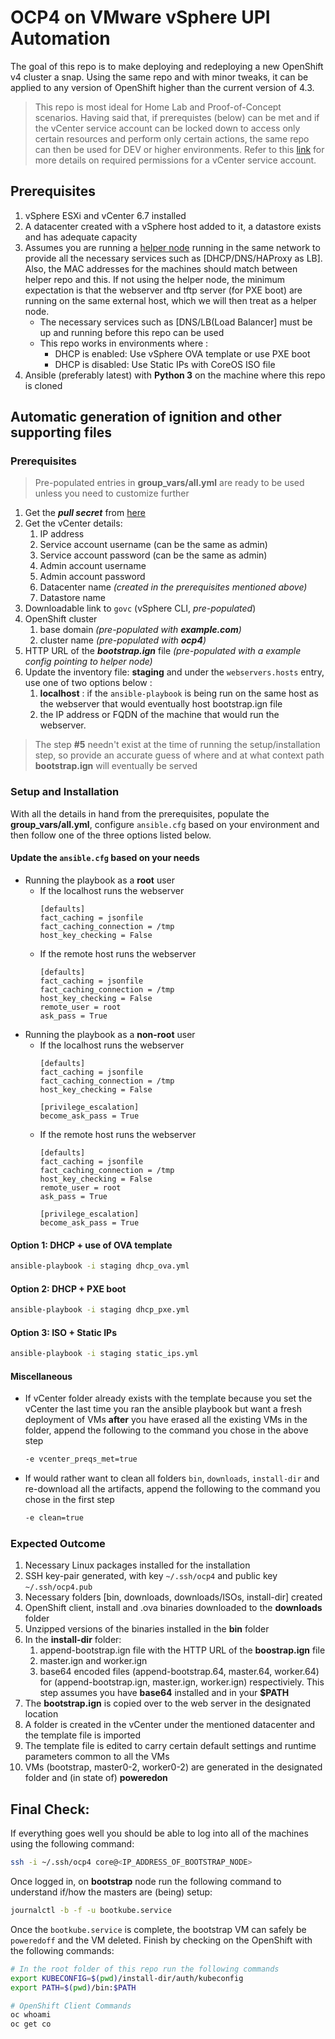 # OCP4 on VMware vSphere UPI Automation

The goal of this repo is to make deploying and redeploying a new OpenShift v4 cluster a snap. Using the same repo and with minor tweaks, it can be applied to any version of OpenShift higher than the current version of 4.3.

> This repo is most ideal for Home Lab and Proof-of-Concept scenarios. Having said that, if prerequistes (below) can be met and if the vCenter service account can be locked down to access only certain resources and perform only certain actions, the same repo can then be used for DEV or higher environments. Refer to this [link](https://vmware.github.io/vsphere-storage-for-kubernetes/documentation/vcp-roles.html) for more details on required permissions for a vCenter service account.

## Prerequisites

1. vSphere ESXi and vCenter 6.7 installed 
2. A datacenter created with a vSphere host added to it, a datastore exists and has adequate capacity
3. Assumes you are running a [helper node](https://github.com/RedHatOfficial/ocp4-helpernode) running in the same network to provide all the necessary services such as [DHCP/DNS/HAProxy as LB]. Also, the MAC addresses for the machines should match between helper repo and this. If not using the helper node, the minimum expectation is that the webserver and tftp server (for PXE boot) are running on the same external host, which we will then treat as a helper node.
   * The necessary services such as [DNS/LB(Load Balancer] must be up and running before this repo can be used
   * This repo works in environments where :
     * DHCP is enabled: Use vSphere OVA template or use PXE boot
     * DHCP is disabled: Use Static IPs with CoreOS ISO file
4. Ansible (preferably latest) with **Python 3** on the machine where this repo is cloned 
   
## Automatic generation of ignition and other supporting files

### Prerequisites 
> Pre-populated entries in **group_vars/all.yml** are ready to be used unless you need to customize further
1. Get the ***pull secret*** from [here](https://cloud.redhat.com/OpenShift/install/vsphere/user-provisioned)
2. Get the vCenter details:
   1. IP address
   2. Service account username (can be the same as admin)
   3. Service account password (can be the same as admin)
   4. Admin account username 
   5. Admin account password
   6. Datacenter name *(created in the prerequisites mentioned above)*
   7. Datastore name
3. Downloadable link to `govc` (vSphere CLI, *pre-populated*)
4. OpenShift cluster 
   1. base domain *(pre-populated with **example.com**)*
   2. cluster name *(pre-populated with **ocp4**)*
5. HTTP URL of the ***bootstrap.ign*** file *(pre-populated with a example config pointing to helper node)*
6. Update the inventory file: **staging** and under the `webservers.hosts` entry, use one of two options below : 
   1. **localhost** : if the `ansible-playbook` is being run on the same host  as the webserver that would eventually host bootstrap.ign file
   2. the IP address or FQDN of the machine that would run the webserver. 

> The step **#5** needn't exist at the time of running the setup/installation step, so provide an accurate guess of where and at what context path **bootstrap.ign** will eventually be served 
   
### Setup and Installation

With all the details in hand from the prerequisites, populate the **group_vars/all.yml**, configure `ansible.cfg` based on your environment and then follow one of the three options listed below.

#### Update the `ansible.cfg` based on your needs

* Running the playbook as a **root** user
  * If the localhost runs the webserver
      ```
      [defaults]
      fact_caching = jsonfile
      fact_caching_connection = /tmp
      host_key_checking = False 
      ```
  * If the remote host runs the webserver
      ```
      [defaults]
      fact_caching = jsonfile
      fact_caching_connection = /tmp
      host_key_checking = False
      remote_user = root
      ask_pass = True 
      ```
* Running the playbook as a **non-root** user
  * If the localhost runs the webserver
      ```
      [defaults]
      fact_caching = jsonfile
      fact_caching_connection = /tmp
      host_key_checking = False 

      [privilege_escalation]
      become_ask_pass = True
      ```
  * If the remote host runs the webserver
      ```
      [defaults]
      fact_caching = jsonfile
      fact_caching_connection = /tmp
      host_key_checking = False 
      remote_user = root
      ask_pass = True

      [privilege_escalation]
      become_ask_pass = True
      ```

#### Option 1: DHCP + use of OVA template
```sh 
ansible-playbook -i staging dhcp_ova.yml
```
#### Option 2: DHCP + PXE boot
```sh 
ansible-playbook -i staging dhcp_pxe.yml
```
#### Option 3: ISO + Static IPs
```sh 
ansible-playbook -i staging static_ips.yml
```

#### Miscellaneous
* If vCenter folder already exists with the template because you set the vCenter the last time you ran the ansible playbook but want a fresh deployment of VMs **after** you have erased all the existing VMs in the folder, append the following to the command you chose in the above step

   ```sh 
   -e vcenter_preqs_met=true
   ```
* If would rather want to clean all folders `bin`, `downloads`, `install-dir` and re-download all the artifacts, append the following to the command you chose in the first step
   ```sh 
   -e clean=true
   ```
### Expected Outcome

1. Necessary Linux packages installed for the installation
2. SSH key-pair generated, with key `~/.ssh/ocp4` and public key `~/.ssh/ocp4.pub`
3. Necessary folders [bin, downloads, downloads/ISOs, install-dir] created
4. OpenShift client, install and .ova binaries downloaded to the **downloads** folder
5. Unzipped versions of the binaries installed in the **bin** folder
6. In the **install-dir** folder:
   1. append-bootstrap.ign file with the HTTP URL of the **boostrap.ign** file
   2. master.ign and worker.ign
   3. base64 encoded files (append-bootstrap.64, master.64, worker.64) for (append-bootstrap.ign, master.ign, worker.ign) respectiviely. This step assumes you have **base64** installed and in your **$PATH**
7. The **bootstrap.ign** is copied over to the web server in the designated location
8. A folder is created in the vCenter under the mentioned datacenter and the template file is imported 
9. The template file is edited to carry certain default settings and runtime parameters common to all the VMs
10. VMs (bootstrap, master0-2, worker0-2) are generated in the designated folder and (in state of) **poweredon** 

## Final Check:

If everything goes well you should be able to log into all of the machines using the following command:

```sh
ssh -i ~/.ssh/ocp4 core@<IP_ADDRESS_OF_BOOTSTRAP_NODE>
```

Once logged in, on **bootstrap** node run the following command to understand if/how the masters are (being) setup:

```sh
journalctl -b -f -u bootkube.service
```

Once the `bootkube.service` is complete, the bootstrap VM can safely be `poweredoff` and the VM deleted. Finish by checking on the OpenShift with the following commands:

```sh 
# In the root folder of this repo run the following commands
export KUBECONFIG=$(pwd)/install-dir/auth/kubeconfig
export PATH=$(pwd)/bin:$PATH

# OpenShift Client Commands
oc whoami 
oc get co 
```
